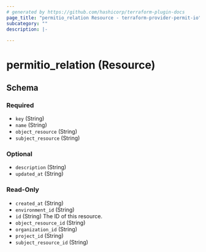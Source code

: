 ```yaml
---
# generated by https://github.com/hashicorp/terraform-plugin-docs
page_title: "permitio_relation Resource - terraform-provider-permit-io"
subcategory: ""
description: |-
  
---
```


# permitio_relation (Resource)





<!-- schema generated by tfplugindocs -->
## Schema

### Required

- `key` (String)
- `name` (String)
- `object_resource` (String)
- `subject_resource` (String)

### Optional

- `description` (String)
- `updated_at` (String)

### Read-Only

- `created_at` (String)
- `environment_id` (String)
- `id` (String) The ID of this resource.
- `object_resource_id` (String)
- `organization_id` (String)
- `project_id` (String)
- `subject_resource_id` (String)
